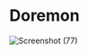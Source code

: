 # Doremon

![Screenshot (77)](https://github.com/Amrutakalekar-09/Doremon/assets/162716699/5904d428-019e-42f1-b2a2-c9a2a59e9034)
